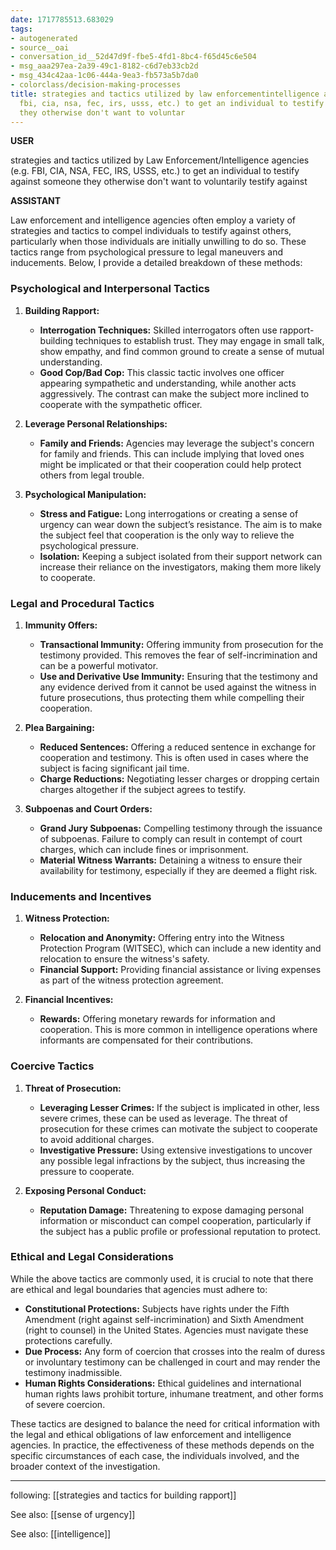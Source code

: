 ```yaml
---
date: 1717785513.683029
tags:
- autogenerated
- source__oai
- conversation_id__52d47d9f-fbe5-4fd1-8bc4-f65d45c6e504
- msg_aaa297ea-2a39-49c1-8182-c6d7eb33cb2d
- msg_434c42aa-1c06-444a-9ea3-fb573a5b7da0
- colorclass/decision-making-processes
title: strategies and tactics utilized by law enforcementintelligence agencies (e.g.
  fbi, cia, nsa, fec, irs, usss, etc.) to get an individual to testify against someone
  they otherwise don't want to voluntar
---
```


**USER**

strategies and tactics utilized by Law Enforcement/Intelligence agencies (e.g. FBI, CIA, NSA, FEC, IRS, USSS, etc.) to get an individual to testify against someone they otherwise don't want to voluntarily testify against


**ASSISTANT**

Law enforcement and intelligence agencies often employ a variety of strategies and tactics to compel individuals to testify against others, particularly when those individuals are initially unwilling to do so. These tactics range from psychological pressure to legal maneuvers and inducements. Below, I provide a detailed breakdown of these methods:

### Psychological and Interpersonal Tactics

1. **Building Rapport:**
   - **Interrogation Techniques:** Skilled interrogators often use rapport-building techniques to establish trust. They may engage in small talk, show empathy, and find common ground to create a sense of mutual understanding.
   - **Good Cop/Bad Cop:** This classic tactic involves one officer appearing sympathetic and understanding, while another acts aggressively. The contrast can make the subject more inclined to cooperate with the sympathetic officer.

2. **Leverage Personal Relationships:**
   - **Family and Friends:** Agencies may leverage the subject's concern for family and friends. This can include implying that loved ones might be implicated or that their cooperation could help protect others from legal trouble.

3. **Psychological Manipulation:**
   - **Stress and Fatigue:** Long interrogations or creating a sense of urgency can wear down the subject’s resistance. The aim is to make the subject feel that cooperation is the only way to relieve the psychological pressure.
   - **Isolation:** Keeping a subject isolated from their support network can increase their reliance on the investigators, making them more likely to cooperate.

### Legal and Procedural Tactics

1. **Immunity Offers:**
   - **Transactional Immunity:** Offering immunity from prosecution for the testimony provided. This removes the fear of self-incrimination and can be a powerful motivator.
   - **Use and Derivative Use Immunity:** Ensuring that the testimony and any evidence derived from it cannot be used against the witness in future prosecutions, thus protecting them while compelling their cooperation.

2. **Plea Bargaining:**
   - **Reduced Sentences:** Offering a reduced sentence in exchange for cooperation and testimony. This is often used in cases where the subject is facing significant jail time.
   - **Charge Reductions:** Negotiating lesser charges or dropping certain charges altogether if the subject agrees to testify.

3. **Subpoenas and Court Orders:**
   - **Grand Jury Subpoenas:** Compelling testimony through the issuance of subpoenas. Failure to comply can result in contempt of court charges, which can include fines or imprisonment.
   - **Material Witness Warrants:** Detaining a witness to ensure their availability for testimony, especially if they are deemed a flight risk.

### Inducements and Incentives

1. **Witness Protection:**
   - **Relocation and Anonymity:** Offering entry into the Witness Protection Program (WITSEC), which can include a new identity and relocation to ensure the witness's safety.
   - **Financial Support:** Providing financial assistance or living expenses as part of the witness protection agreement.

2. **Financial Incentives:**
   - **Rewards:** Offering monetary rewards for information and cooperation. This is more common in intelligence operations where informants are compensated for their contributions.

### Coercive Tactics

1. **Threat of Prosecution:**
   - **Leveraging Lesser Crimes:** If the subject is implicated in other, less severe crimes, these can be used as leverage. The threat of prosecution for these crimes can motivate the subject to cooperate to avoid additional charges.
   - **Investigative Pressure:** Using extensive investigations to uncover any possible legal infractions by the subject, thus increasing the pressure to cooperate.

2. **Exposing Personal Conduct:**
   - **Reputation Damage:** Threatening to expose damaging personal information or misconduct can compel cooperation, particularly if the subject has a public profile or professional reputation to protect.

### Ethical and Legal Considerations

While the above tactics are commonly used, it is crucial to note that there are ethical and legal boundaries that agencies must adhere to:

- **Constitutional Protections:** Subjects have rights under the Fifth Amendment (right against self-incrimination) and Sixth Amendment (right to counsel) in the United States. Agencies must navigate these protections carefully.
- **Due Process:** Any form of coercion that crosses into the realm of duress or involuntary testimony can be challenged in court and may render the testimony inadmissible.
- **Human Rights Considerations:** Ethical guidelines and international human rights laws prohibit torture, inhumane treatment, and other forms of severe coercion.

These tactics are designed to balance the need for critical information with the legal and ethical obligations of law enforcement and intelligence agencies. In practice, the effectiveness of these methods depends on the specific circumstances of each case, the individuals involved, and the broader context of the investigation.


---


following: [[strategies and tactics for building rapport]]

See also: [[sense of urgency]]


See also: [[intelligence]]